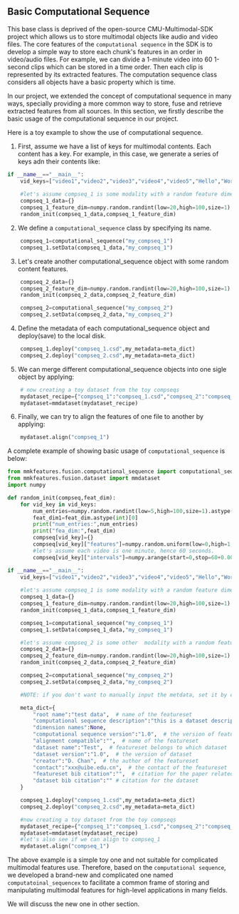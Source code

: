 ## Basic Computational Sequence

This base class is deprived of the open-source CMU-Multimodal-SDK project which allows us to store multimodal objects like audio and video files. The core features of the ```computational sequence``` in the SDK is to develop a simple way to store each chunk's features in an order in video/audio files. For example, we can divide a 1-minute video into 60 1-second clips which can be stored in a time order. Then each clip is represented by its extracted features. The computation sequence class considers all objects have a basic property which is time. 

In our project, we extended the concept of computational sequence in many ways, specially providing a more common way to store, fuse and retrieve extracted features from all sources. In this section, we firstly describe the basic usage of the computational sequence in our project. 

Here is a toy example to show the use of computational sequence. 

1. First, assume we have a list of keys for multimodal contents. Each content has a key. For example, in this case, we generate a series of keys adn their contents like: 

```python 
if __name__=="__main__":
	vid_keys=["video1","video2","video3","video4","video5","Hello","World","UG3sfZKtCQI"]
	
	#let's assume compseq_1 is some modality with a random feature dimension
	compseq_1_data={}
	compseq_1_feature_dim=numpy.random.randint(low=20,high=100,size=1)
	random_init(compseq_1_data,compseq_1_feature_dim)
```

2. We define a `computational_sequence` class by specifying its name.

```python
    compseq_1=computational_sequence("my_compseq_1")
	compseq_1.setData(compseq_1_data,"my_compseq_1")
```

3. Let's create another computational_sequence object with some random content features.

```python 
    compseq_2_data={}
	compseq_2_feature_dim=numpy.random.randint(low=20,high=100,size=1)
	random_init(compseq_2_data,compseq_2_feature_dim)

	compseq_2=computational_sequence("my_compseq_2")
	compseq_2.setData(compseq_2_data,"my_compseq_2")

```

4. Define the metadata of each computational_sequence object and deploy(save) to the local disk.

```python
    compseq_1.deploy("compseq_1.csd",my_metadata=meta_dict)
	compseq_2.deploy("compseq_2.csd",my_metadata=meta_dict)
```

5. We can merge different computational_sequence objects into one sigle object by applying: 

```python
    # now creating a toy dataset from the toy compseqs
	mydataset_recipe={"compseq_1":"compseq_1.csd","compseq_2":"compseq_2.csd"}
	mydataset=mmdataset(mydataset_recipe)
```

6. Finally, we can try to align the features of one file to another by applying:

```python
    mydataset.align("compseq_1")
```

A complete example of showing basic usage of `computational_sequence` is below:
```python
from mmkfeatures.fusion.computational_sequence import computational_sequence
from mmkfeatures.fusion.dataset import mmdataset
import numpy

def random_init(compseq,feat_dim):
	for vid_key in vid_keys:
		num_entries=numpy.random.randint(low=5,high=100,size=1).astype(int)[0]
		feat_dim1=feat_dim.astype(int)[0]
		print("num_entries:",num_entries)
		print("fea_dim:",feat_dim)
		compseq[vid_key]={}
		compseq[vid_key]["features"]=numpy.random.uniform(low=0,high=1,size=[num_entries,feat_dim1])
		#let's assume each video is one minute, hence 60 seconds. 
		compseq[vid_key]["intervals"]=numpy.arange(start=0,stop=60+0.000001,step=60./((2*num_entries)-1)).reshape([num_entries,2])

if __name__=="__main__":
	vid_keys=["video1","video2","video3","video4","video5","Hello","World","UG3sfZKtCQI"]
	
	#let's assume compseq_1 is some modality with a random feature dimension
	compseq_1_data={}
	compseq_1_feature_dim=numpy.random.randint(low=20,high=100,size=1)
	random_init(compseq_1_data,compseq_1_feature_dim)

	compseq_1=computational_sequence("my_compseq_1")
	compseq_1.setData(compseq_1_data,"my_compseq_1")

	#let's assume compseq_2 is some other  modality with a random feature dimension
	compseq_2_data={}
	compseq_2_feature_dim=numpy.random.randint(low=20,high=100,size=1)
	random_init(compseq_2_data,compseq_2_feature_dim)

	compseq_2=computational_sequence("my_compseq_2")
	compseq_2.setData(compseq_2_data,"my_compseq_2")

	#NOTE: if you don't want to manually input the metdata, set it by creating a metdata key-value dictionary based on mmsdk/mmdatasdk/configurations/metadataconfigs.py

	meta_dict={
		"root name":"test data",  # name of the featureset
		"computational sequence description":"this is a dataset description",  # name of the featureset
		"dimension names":None,
		"computational sequence version":"1.0",  # the version of featureset
		"alignment compatible":"",  # name of the featureset
		"dataset name":"Test",  # featureset belongs to which dataset
		"dataset version":"1.0",  # the version of dataset
		"creator":"D. Chan",  # the author of the featureset
		"contact":"xxx@uibe.edu.cn",  # the contact of the featureset
		"featureset bib citation":"",  # citation for the paper related to this featureset
		"dataset bib citation":"" # citation for the dataset
	}

	compseq_1.deploy("compseq_1.csd",my_metadata=meta_dict)
	compseq_2.deploy("compseq_2.csd",my_metadata=meta_dict)

	#now creating a toy dataset from the toy compseqs
	mydataset_recipe={"compseq_1":"compseq_1.csd","compseq_2":"compseq_2.csd"}
	mydataset=mmdataset(mydataset_recipe)
	#let's also see if we can align to compseq_1
	mydataset.align("compseq_1")
```

The above example is a simple toy one and not suitable for complicated multimodal features use. Therefore, based on the `computational sequence`, we developed a brand-new and complicated one named `computatoinal_sequencex` to facilitate a common frame of storing and manipulating multimodal features for high-level applications in many fields. 

We will discuss the new one in other section. 